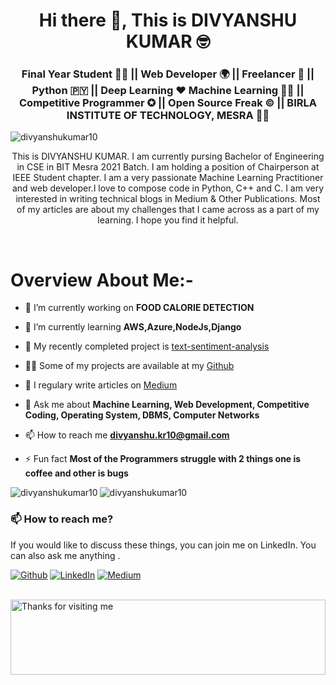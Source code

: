 <h1 align="center">Hi there 👋, This is DIVYANSHU KUMAR 🤓 </> </h1>
<h3 align="center">Final Year Student 👨‍💻 || Web Developer 🌍 || Freelancer 🤝 || Python 🇵🇾 || Deep Learning ❤️ Machine Learning 👨‍💻 || Competitive Programmer ✪ || Open Source Freak ©️ || BIRLA INSTITUTE OF TECHNOLOGY, MESRA 👨‍🎓 </h3>
<p align="left"> <img src="https://komarev.com/ghpvc/?username=divyanshukumar10" alt="divyanshukumar10" /> </p>


<p align="center">This is DIVYANSHU KUMAR. I am currently pursing Bachelor of Engineering in CSE in BIT Mesra 2021 Batch. I am holding a position of Chairperson at IEEE Student chapter. I am a very passionate Machine Learning Practitioner and web developer.I love to compose code in Python, C++ and C. I am very interested in writing technical blogs in Medium & Other Publications. Most of my articles are about my challenges that I came across as a part of my learning. I hope you find it helpful. </p>


<br>

# Overview About Me:-

- 🔭 I’m currently working on <strong>FOOD CALORIE DETECTION</strong>

- 🌱 I’m currently learning **AWS,Azure,NodeJs,Django**

- 🤔 My recently completed project is [text-sentiment-analysis](https://github.com/divyanshukumar10/text-sentiment-analysis)

- 👨‍💻 Some of my projects are available at my [Github](https://github.com/divyanshukumar10?tab=repositories)

- 📝 I regulary write articles on [Medium](https://medium.com/@divyanshu.kr10)

- 💬 Ask me about **Machine Learning, Web Development, Competitive Coding, Operating System, DBMS, Computer Networks**

- 📫 How to reach me **divyanshu.kr10@gmail.com**

- ⚡ Fun fact **Most of the Programmers struggle with 2 things one is coffee and other is bugs**



<img align="left" src="https://github-readme-stats.vercel.app/api/top-langs/?username=divyanshukumar10&layout=compact&hide=html&theme=radical" alt="divyanshukumar10" />

<img align="center" src="https://github-readme-stats.vercel.app/api?username=divyanshukumar10&show_icons=true&theme=radical&count_private=true" alt="divyanshukumar10" />




### 📫 How to reach me?
If you would like to discuss these things, you can join me on LinkedIn. You can also ask me anything .

<p><a href="https://github.com/divyanshukumar10" target="_blank"><img alt="Github" src="https://img.shields.io/badge/GitHub-%2312100E.svg?&style=for-the-badge&logo=Github&logoColor=white" /></a> <a href="https://www.linkedin.com/in/divyanshu-kumar-20b09810b/" target="_blank"><img alt="LinkedIn" src="https://img.shields.io/badge/linkedin-%230077B5.svg?&style=for-the-badge&logo=linkedin&logoColor=white" /></a> <a href="https://medium.com/@divyanshu.kr10" target="_blank"><img alt="Medium" src="https://img.shields.io/badge/medium-%2312100E.svg?&style=for-the-badge&logo=medium&logoColor=white" /></a>
</p>


<br>

<img height="120" alt="Thanks for visiting me" width="100%" src="https://raw.githubusercontent.com/BrunnerLivio/brunnerlivio/master/images/marquee.svg" />

